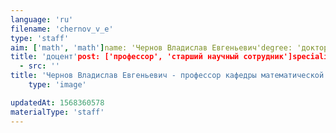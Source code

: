 ```yaml
---
language: 'ru'
filename: 'chernov_v_e'
type: 'staff'
aim: ['math', 'math']name: 'Чернов Владислав Евгеньевич'degree: 'доктор физико-математических наук'
title: 'доцент'post: ['профессор', 'старший научный сотрудник']speciality: '(01.04.02) Теоретическая физика, (01.04.05) Оптика'contacts: []avatar:
  - src: ''
title: 'Чернов Владислав Евгеньевич - профессор кафедры математической физики'
    type: 'image'

updatedAt: 1568360578
materialType: 'staff'
---
```


